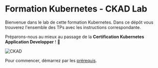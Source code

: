 # Formation Kubernetes - CKAD Lab

Bienvenue dans le lab de cette formation Kubernetes. Dans ce dépôt vous trouverez l'ensemble des TPs avec les instructions correspondante.

Préparons-nous au mieux au passage de la **Certification Kubernetes Application Developper** ! 🚀

![CKAD](https://miro.medium.com/v2/resize:fit:1400/1*qz1OCBZdKM_Q4dvFcKGZ8g.png)

Pour commencer, démarrez par les [prérequis](0_prerequis.md).
